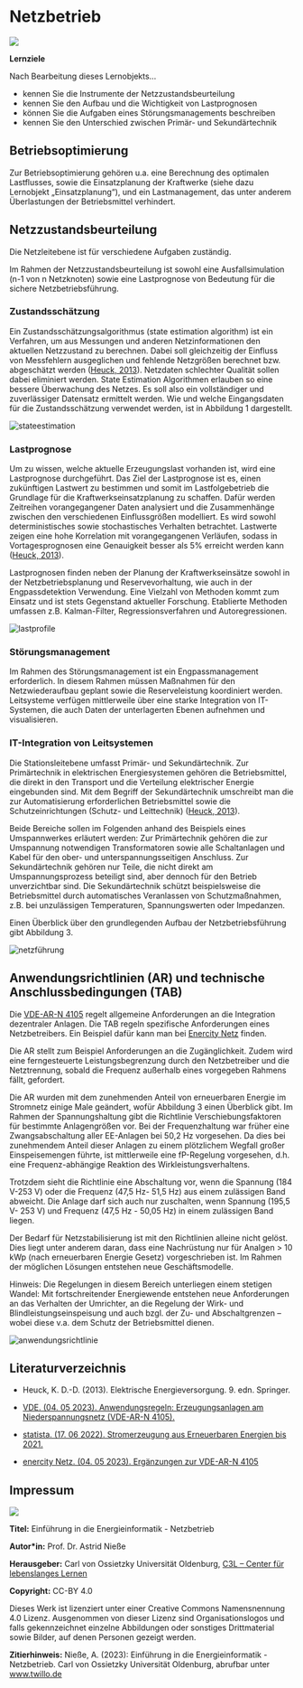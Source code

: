<!-- 
author:   Prof. Dr. Astrid Nieße, Silke Welter, Jingyu Yang, Julia Heiken
email:    
Version:  1.0
language: de
license:  http://creativecommons.org/licenses/by/4.0/

mode:     Presentation

narrator: US English Female

logo:   img/uol_logo.png

icon:   img/uol_logo.png

        
-->

# Netzbetrieb

![](img/logoblock.png)

**Lernziele**

Nach Bearbeitung dieses Lernobjekts... 

- kennen Sie die Instrumente der Netzzustandsbeurteilung 
- kennen Sie den Aufbau und die Wichtigkeit von Lastprognosen
- können Sie die Aufgaben eines Störungsmanagements beschreiben
- kennen Sie den Unterschied zwischen Primär- und Sekundärtechnik

## Betriebsoptimierung

Zur Betriebsoptimierung gehören u.a. eine Berechnung des optimalen Lastflusses, sowie die Einsatzplanung der Kraftwerke (siehe dazu Lernobjekt „Einsatzplanung“), und ein Lastmanagement, das unter anderem Überlastungen der Betriebsmittel verhindert.

## Netzzustandsbeurteilung
Die Netzleitebene ist für verschiedene Aufgaben zuständig.

Im Rahmen der Netzzustandsbeurteilung ist sowohl eine Ausfallsimulation (n-1 von n Netzknoten) sowie eine Lastprognose von Bedeutung für die sichere Netzbetriebsführung.

### Zustandsschätzung
Ein Zustandsschätzungsalgorithmus (state estimation algorithm) ist ein Verfahren, um aus Messungen und anderen Netzinformationen den aktuellen Netzzustand zu berechnen. Dabei soll gleichzeitig der Einfluss von Messfehlern ausgeglichen und fehlende Netzgrößen berechnet bzw. abgeschätzt werden ([Heuck, 2013](#literaturverzeichnis)). Netzdaten schlechter Qualität sollen dabei eliminiert werden. State Estimation Algorithmen erlauben so eine bessere Überwachung des Netzes. Es soll also ein vollständiger und zuverlässiger Datensatz ermittelt werden. Wie und welche Eingangsdaten für die Zustandsschätzung verwendet werden, ist in Abbildung 1 dargestellt.
 
![stateestimation](img/Netzbetrieb/stateestimation.png "Abbildung 1: Übersicht zur Zustandsschätzung (eigene Darstellung)")


### Lastprognose
Um zu wissen, welche aktuelle Erzeugungslast vorhanden ist, wird eine Lastprognose durchgeführt. Das Ziel der Lastprognose ist es, einen zukünftigen Lastwert zu bestimmen und somit im Lastfolgebetrieb die Grundlage für die Kraftwerkseinsatzplanung zu schaffen. Dafür werden Zeitreihen vorangegangener Daten analysiert und die Zusammenhänge zwischen den verschiedenen Einflussgrößen modelliert. Es wird sowohl deterministisches sowie stochastisches Verhalten betrachtet. Lastwerte zeigen eine hohe Korrelation mit vorangegangenen Verläufen, sodass in Vortagesprognosen eine Genauigkeit besser als 5% erreicht werden kann ([Heuck, 2013](#literaturverzeichnis)).

Lastprognosen finden neben der Planung der Kraftwerkseinsätze sowohl in der Netzbetriebsplanung und Reservevorhaltung, wie auch in der Engpassdetektion Verwendung. Eine Vielzahl von Methoden kommt zum Einsatz und ist stets Gegenstand aktueller Forschung. Etablierte Methoden umfassen z.B. Kalman-Filter, Regressionsverfahren und Autoregressionen. 


![lastprofile](img/Netzbetrieb/lastprognose.png "Abbildung 2: Übersicht über verschiedene Standardlastprofile (eigene Darstellung basierend auf den BDEW-Standardlastprofilen)")

### Störungsmanagement
Im Rahmen des Störungsmanagement ist ein Engpassmanagement erforderlich.  In diesem Rahmen müssen Maßnahmen für den Netzwiederaufbau geplant sowie  die Reserveleistung koordiniert werden. Leitsysteme verfügen mittlerweile über eine starke Integration von IT-Systemen, die auch Daten der unterlagerten Ebenen aufnehmen und visualisieren.

### IT-Integration von Leitsystemen
Die Stationsleitebene umfasst Primär- und Sekundärtechnik. Zur Primärtechnik in elektrischen Energiesystemen gehören die Betriebsmittel, die direkt in den Transport und die Verteilung elektrischer Energie eingebunden sind. Mit dem Begriff der Sekundärtechnik umschreibt man die zur Automatisierung erforderlichen Betriebsmittel sowie die Schutzeinrichtungen (Schutz- und Leittechnik) ([Heuck, 2013](#literaturverzeichnis)).

Beide Bereiche sollen im Folgenden anhand des Beispiels eines Umspannwerkes erläutert werden: Zur Primärtechnik gehören die zur Umspannung notwendigen Transformatoren sowie alle Schaltanlagen und Kabel für den ober- und unterspannungsseitigen Anschluss. Zur Sekundärtechnik gehören nur Teile, die nicht direkt am Umspannungsprozess beteiligt sind, aber dennoch für den Betrieb unverzichtbar sind. Die Sekundärtechnik schützt beispielsweise die Betriebsmittel durch automatisches Veranlassen von Schutzmaßnahmen, z.B. bei unzulässigen Temperaturen, Spannungswerten oder Impedanzen.

Einen Überblick über den grundlegenden Aufbau der Netzbetriebsführung gibt Abbildung 3.

 
![netzführung](img/Netzbetrieb/netzfuehrung.png "Abbildung 3: Übersicht verschiedener Ebenen der Netzbetriebsführung (eigene Darstellung).")

## Anwendungsrichtlinien (AR) und technische Anschlussbedingungen (TAB)
Die [VDE-AR-N 4105](https://www.vde-verlag.de/normen/0100492/vde-ar-n-4105-anwendungsregel-2018-11.html) regelt allgemeine Anforderungen an die Integration dezentraler Anlagen. Die TAB regeln spezifische Anforderungen eines Netzbetreibers. Ein Beispiel dafür kann man bei [Enercity Netz](https://www.enercity-netz.de/) finden. 

Die AR stellt zum Beispiel Anforderungen an die Zugänglichkeit. Zudem wird eine ferngesteuerte Leistungsbegrenzung durch den Netzbetreiber und die Netztrennung, sobald die Frequenz außerhalb eines vorgegeben Rahmens fällt, gefordert. 

Die AR wurden mit dem zunehmenden Anteil von erneuerbaren Energie im Stromnetz einige Male geändert, wofür Abbildung 3 einen Überblick gibt. Im Rahmen der Spannungshaltung gibt die Richtlinie Verschiebungsfaktoren für bestimmte Anlagengrößen vor. Bei der Frequenzhaltung war früher eine Zwangsabschaltung aller EE-Anlagen bei 50,2 Hz vorgesehen. Da dies bei zunehmendem Anteil dieser Anlagen zu einem plötzlichem Wegfall großer Einspeisemengen führte, ist mittlerweile eine fP-Regelung vorgesehen, d.h. eine Frequenz-abhängige Reaktion des Wirkleistungsverhaltens.

Trotzdem sieht die Richtlinie eine Abschaltung vor, wenn die Spannung (184 V-253 V) oder die Frequenz (47,5 Hz- 51,5 Hz) aus einem zulässigen Band abweicht. Die Anlage darf sich auch nur zuschalten, wenn Spannung (195,5 V- 253 V) und Frequenz (47,5 Hz - 50,05 Hz) in einem zulässigen Band liegen. 

Der Bedarf für Netzstabilisierung ist mit den Richtlinien alleine nicht gelöst. Dies liegt unter anderem daran, dass eine Nachrüstung nur für Analgen > 10 kWp (nach erneuerbaren Energie Gesetz) vorgeschrieben ist. Im Rahmen der möglichen Lösungen entstehen neue Geschäftsmodelle. 

Hinweis: Die Regelungen in diesem Bereich unterliegen einem stetigen Wandel: Mit fortschreitender Energiewende entstehen neue Anforderungen an das Verhalten der Umrichter, an die Regelung der Wirk- und Blindleistungseinspeisung und auch bzgl. der Zu- und Abschaltgrenzen – wobei diese v.a. dem Schutz der Betriebsmittel dienen. 

 
![anwendungsrichtlinie](img/Netzbetrieb/Anwendungsrichtlinie.png "Abbildung 3: Anwendungsrichtlinie VDE-AR-N4105 Energiewende und Anpassungen über die Zeit (eigene Darstellung basierend auf Zahlen aus [statista. (17. 06 2022). Stromerzeugung aus Erneuerbaren Energien bis 2021.](https://de.statista.com/statistik/daten/studie/1807/umfrage/erneuerbare-energien-anteil-der-energiebereitstellung-seit-1991/))")

## Literaturverzeichnis
- Heuck, K. D.-D. (2013). Elektrische Energieversorgung. 9. edn. Springer.

- [VDE. (04. 05 2023). Anwendungsregeln: Erzeugungsanlagen am Niederspannungsnetz (VDE-AR-N 4105).](https://www.vde-verlag.de/normen/0100492/vde-ar-n-4105-anwendungsregel-2018-11.html)

- [statista. (17. 06 2022). Stromerzeugung aus Erneuerbaren Energien bis 2021.](https://de.statista.com/statistik/daten/studie/1807/umfrage/erneuerbare-energien-anteil-der-energiebereitstellung-seit-1991/)

- [enercity Netz. (04. 05 2023). Ergänzungen zur VDE-AR-N 4105](https://www.enercity-netz.de/)


## Impressum

![](img/logoblock.png)

**Titel:**	Einführung in die Energieinformatik - Netzbetrieb

**Autor\*in:**	Prof. Dr. Astrid Nieße

**Herausgeber:**	Carl von Ossietzky Universität Oldenburg, [C3L – Center für lebenslanges Lernen](www.uol.de/c3l)

**Copyright:**	CC-BY 4.0

Dieses Werk ist lizenziert unter einer Creative Commons Namensnennung 4.0 Lizenz. Ausgenommen von dieser Lizenz sind Organisationslogos und falls gekennzeichnet einzelne Abbildungen oder sonstiges Drittmaterial sowie Bilder, auf denen Personen gezeigt werden.

**Zitierhinweis:**	Nieße, A. (2023): Einführung in die Energieinformatik - Netzbetrieb. Carl von Ossietzky Universität Oldenburg, abrufbar unter www.twillo.de 